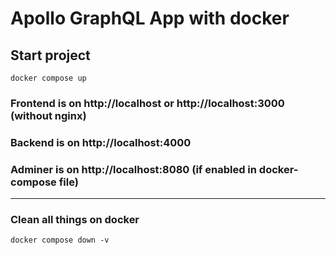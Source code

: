 # Apollo GraphQL App with docker

## Start project
``` docker compose up ```

### Frontend is on http://localhost or http://localhost:3000 (without nginx)
### Backend is on http://localhost:4000
### Adminer is on http://localhost:8080 (if enabled in docker-compose file)

___
### Clean all things on docker
``` docker compose down -v ```
